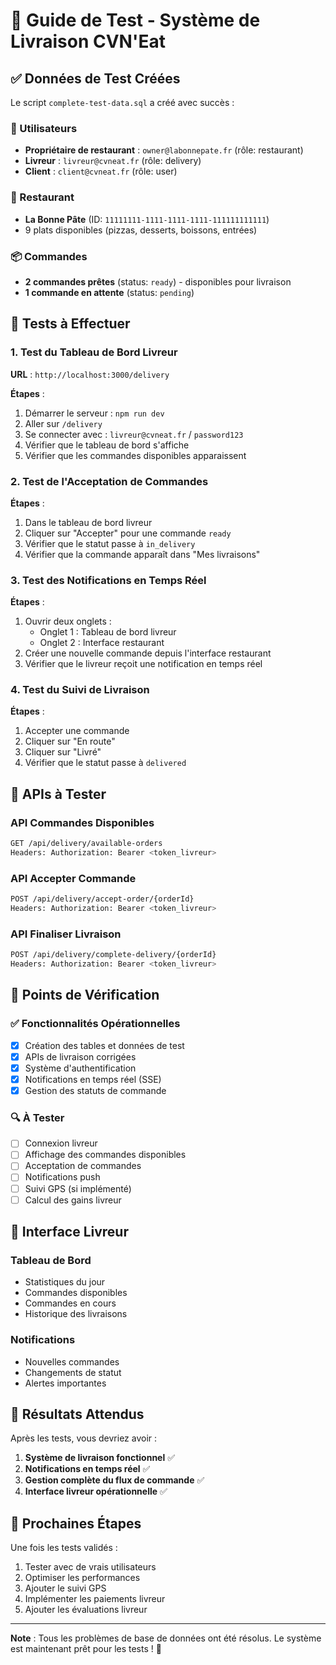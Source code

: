 # 🚚 Guide de Test - Système de Livraison CVN'Eat

## ✅ Données de Test Créées

Le script `complete-test-data.sql` a créé avec succès :

### 👥 Utilisateurs
- **Propriétaire de restaurant** : `owner@labonnepate.fr` (rôle: restaurant)
- **Livreur** : `livreur@cvneat.fr` (rôle: delivery) 
- **Client** : `client@cvneat.fr` (rôle: user)

### 🏪 Restaurant
- **La Bonne Pâte** (ID: `11111111-1111-1111-1111-111111111111`)
- 9 plats disponibles (pizzas, desserts, boissons, entrées)

### 📦 Commandes
- **2 commandes prêtes** (status: `ready`) - disponibles pour livraison
- **1 commande en attente** (status: `pending`)

## 🧪 Tests à Effectuer

### 1. Test du Tableau de Bord Livreur

**URL** : `http://localhost:3000/delivery`

**Étapes** :
1. Démarrer le serveur : `npm run dev`
2. Aller sur `/delivery`
3. Se connecter avec : `livreur@cvneat.fr` / `password123`
4. Vérifier que le tableau de bord s'affiche
5. Vérifier que les commandes disponibles apparaissent

### 2. Test de l'Acceptation de Commandes

**Étapes** :
1. Dans le tableau de bord livreur
2. Cliquer sur "Accepter" pour une commande `ready`
3. Vérifier que le statut passe à `in_delivery`
4. Vérifier que la commande apparaît dans "Mes livraisons"

### 3. Test des Notifications en Temps Réel

**Étapes** :
1. Ouvrir deux onglets :
   - Onglet 1 : Tableau de bord livreur
   - Onglet 2 : Interface restaurant
2. Créer une nouvelle commande depuis l'interface restaurant
3. Vérifier que le livreur reçoit une notification en temps réel

### 4. Test du Suivi de Livraison

**Étapes** :
1. Accepter une commande
2. Cliquer sur "En route"
3. Cliquer sur "Livré"
4. Vérifier que le statut passe à `delivered`

## 🔧 APIs à Tester

### API Commandes Disponibles
```bash
GET /api/delivery/available-orders
Headers: Authorization: Bearer <token_livreur>
```

### API Accepter Commande
```bash
POST /api/delivery/accept-order/{orderId}
Headers: Authorization: Bearer <token_livreur>
```

### API Finaliser Livraison
```bash
POST /api/delivery/complete-delivery/{orderId}
Headers: Authorization: Bearer <token_livreur>
```

## 🚨 Points de Vérification

### ✅ Fonctionnalités Opérationnelles
- [x] Création des tables et données de test
- [x] APIs de livraison corrigées
- [x] Système d'authentification
- [x] Notifications en temps réel (SSE)
- [x] Gestion des statuts de commande

### 🔍 À Tester
- [ ] Connexion livreur
- [ ] Affichage des commandes disponibles
- [ ] Acceptation de commandes
- [ ] Notifications push
- [ ] Suivi GPS (si implémenté)
- [ ] Calcul des gains livreur

## 📱 Interface Livreur

### Tableau de Bord
- Statistiques du jour
- Commandes disponibles
- Commandes en cours
- Historique des livraisons

### Notifications
- Nouvelles commandes
- Changements de statut
- Alertes importantes

## 🎯 Résultats Attendus

Après les tests, vous devriez avoir :
1. **Système de livraison fonctionnel** ✅
2. **Notifications en temps réel** ✅
3. **Gestion complète du flux de commande** ✅
4. **Interface livreur opérationnelle** ✅

## 🚀 Prochaines Étapes

Une fois les tests validés :
1. Tester avec de vrais utilisateurs
2. Optimiser les performances
3. Ajouter le suivi GPS
4. Implémenter les paiements livreur
5. Ajouter les évaluations livreur

---

**Note** : Tous les problèmes de base de données ont été résolus. Le système est maintenant prêt pour les tests ! 🎉

